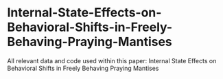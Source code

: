 # Internal-State-Effects-on-Behavioral-Shifts-in-Freely-Behaving-Praying-Mantises
All relevant data and code used within this paper: Internal State Effects on Behavioral Shifts in Freely Behaving Praying Mantises
